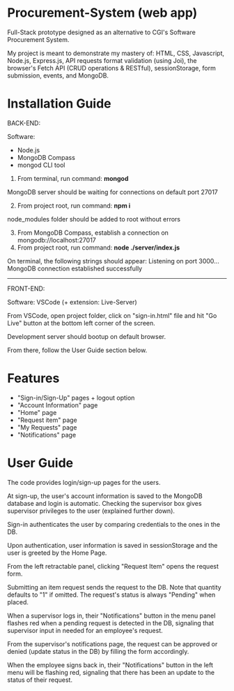 # Procurement-System (web app)

Full-Stack prototype designed as an alternative to CGI's Software Procurement System.

My project is meant to demonstrate my mastery of:
HTML, CSS, Javascript, Node.js, Express.js, API requests format validation (using Joi), the browser's Fetch API (CRUD operations & RESTful), sessionStorage, form submission, events, and MongoDB.

# Installation Guide

BACK-END:

Software: 

* Node.js
* MongoDB Compass
* mongod CLI tool

1. From terminal, run command: **mongod**

MongoDB server should be waiting for connections on default port 27017

2. From project root, run command: **npm i**

node_modules folder should be added to root without errors

3. From MongoDB Compass, establish a connection on mongodb://localhost:27017
4. From project root, run command: **node ./server/index.js**

On terminal, the following strings should appear:
Listening on port 3000...
MongoDB connection established successfully

-------------------------------------------------------------------

FRONT-END:

Software: VSCode (+ extension: Live-Server)

From VSCode, open project folder, click on "sign-in.html" file and hit "Go Live" button at the bottom left corner of the screen.

Development server should bootup on default browser.

From there, follow the User Guide section below.

# Features

- "Sign-in/Sign-Up" pages + logout option
- "Account Information" page
- "Home" page
- "Request item" page
- "My Requests" page
- "Notifications" page

# User Guide

The code provides login/sign-up pages for the users.

At sign-up, the user's account information is saved to the MongoDB database and login is automatic. Checking the supervisor box gives supervisor privileges to the user (explained further down).

Sign-in authenticates the user by comparing credentials to the ones in the DB.

Upon authentication, user information is saved in sessionStorage and the user is greeted by the Home Page.

From the left retractable panel, clicking "Request Item" opens the request form.

Submitting an item request sends the request to the DB. Note that quantity defaults to "1" if omitted. The request's status is always "Pending" when placed.

When a supervisor logs in, their "Notifications" button in the menu panel flashes red when a pending request is detected in the DB, signaling that supervisor input in needed for an employee's request.

From the supervisor's notifications page, the request can be approved or denied (update status in the DB) by filling the form accordingly.

When the employee signs back in, their "Notifications" button in the left menu will be flashing red, signaling that there has been an update to the status of their request.
